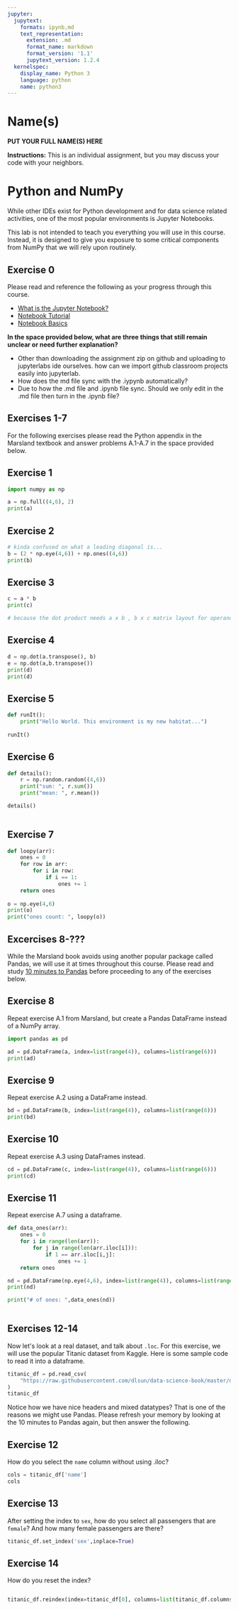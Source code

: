 ```yaml
---
jupyter:
  jupytext:
    formats: ipynb,md
    text_representation:
      extension: .md
      format_name: markdown
      format_version: '1.1'
      jupytext_version: 1.2.4
  kernelspec:
    display_name: Python 3
    language: python
    name: python3
---
```


# Name(s)
**PUT YOUR FULL NAME(S) HERE**


**Instructions:** This is an individual assignment, but you may discuss your code with your neighbors.


# Python and NumPy

While other IDEs exist for Python development and for data science related activities, one of the most popular environments is Jupyter Notebooks.

This lab is not intended to teach you everything you will use in this course. Instead, it is designed to give you exposure to some critical components from NumPy that we will rely upon routinely.

## Exercise 0
Please read and reference the following as your progress through this course. 

* [What is the Jupyter Notebook?](https://nbviewer.jupyter.org/github/jupyter/notebook/blob/master/docs/source/examples/Notebook/What%20is%20the%20Jupyter%20Notebook.ipynb#)
* [Notebook Tutorial](https://www.datacamp.com/community/tutorials/tutorial-jupyter-notebook)
* [Notebook Basics](https://nbviewer.jupyter.org/github/jupyter/notebook/blob/master/docs/source/examples/Notebook/Notebook%20Basics.ipynb)

**In the space provided below, what are three things that still remain unclear or need further explanation?**


- Other than downloading the assignment zip on github and uploading to jupyterlabs ide ourselves. how can we import github classroom projects easily into jupyterlab. 
- How does the md file sync with the .iypynb automatically?
- Due to how the .md file and .ipynb file sync. Should we only edit in the .md file then turn in the .ipynb file?


## Exercises 1-7
For the following exercises please read the Python appendix in the Marsland textbook and answer problems A.1-A.7 in the space provided below.


## Exercise 1

```python
import numpy as np

a = np.full((4,6), 2)
print(a) 
```

## Exercise 2

```python
# kinda confused on what a leading diagonal is...
b = (2 * np.eye(4,6)) + np.ones((4,6))
print(b)
```

## Exercise 3

```python
c = a * b
print(c)

# because the dot product needs a x b , b x c matrix layout for operands
```

## Exercise 4

```python
d = np.dot(a.transpose(), b)
e = np.dot(a,b.transpose())
print(d)
print(d)
```

## Exercise 5

```python
def runIt():
    print("Hello World. This environment is my new habitat...")
    
runIt()
```

## Exercise 6

```python
def details():
    r = np.random.random((4,6))
    print("sum: ", r.sum())
    print("mean: ", r.mean())

details()
    
```

## Exercise 7

```python
def loopy(arr):
    ones = 0
    for row in arr:
        for i in row:
            if i == 1:
                ones += 1
    return ones
                
o = np.eye(4,6)
print(o)
print("ones count: ", loopy(o))
```

## Excercises 8-???
While the Marsland book avoids using another popular package called Pandas, we will use it at times throughout this course. Please read and study [10 minutes to Pandas](https://pandas.pydata.org/pandas-docs/stable/getting_started/10min.html) before proceeding to any of the exercises below.


## Exercise 8
Repeat exercise A.1 from Marsland, but create a Pandas DataFrame instead of a NumPy array.

```python
import pandas as pd

ad = pd.DataFrame(a, index=list(range(4)), columns=list(range(6)))
print(ad)
```

## Exercise 9
Repeat exercise A.2 using a DataFrame instead.

```python
bd = pd.DataFrame(b, index=list(range(4)), columns=list(range(6)))
print(bd)
```

## Exercise 10
Repeat exercise A.3 using DataFrames instead.

```python
cd = pd.DataFrame(c, index=list(range(4)), columns=list(range(6)))
print(cd)
```

## Exercise 11
Repeat exercise A.7 using a dataframe.

```python
def data_ones(arr):
    ones = 0
    for i in range(len(arr)):
        for j in range(len(arr.iloc[i])):
            if 1 == arr.iloc[i,j]:
                ones += 1
    return ones

nd = pd.DataFrame(np.eye(4,6), index=list(range(4)), columns=list(range(6)))
print(nd)

print("# of ones: ",data_ones(nd))
    
```

## Exercises 12-14
Now let's look at a real dataset, and talk about ``.loc``. For this exercise, we will use the popular Titanic dataset from Kaggle. Here is some sample code to read it into a dataframe.

```python
titanic_df = pd.read_csv(
    "https://raw.githubusercontent.com/dlsun/data-science-book/master/data/titanic.csv"
)
titanic_df
```

Notice how we have nice headers and mixed datatypes? That is one of the reasons we might use Pandas. Please refresh your memory by looking at the 10 minutes to Pandas again, but then answer the following.


## Exercise 12
How do you select the ``name`` column without using .iloc?

```python
cols = titanic_df['name']
cols

```

## Exercise 13
After setting the index to ``sex``, how do you select all passengers that are ``female``? And how many female passengers are there?

```python
titanic_df.set_index('sex',inplace=True)

```

## Exercise 14
How do you reset the index?

```python

```

```python
titanic_df.reindex(index=titanic_df[0], columns=list(titanic_df.columns))
```

```python

```
